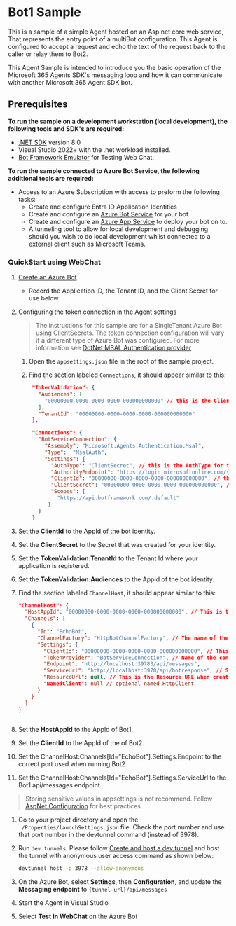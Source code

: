 ﻿# Bot1 Sample

This is a sample of a simple Agent hosted on an Asp.net core web service, That represents the entry point of a multiBot configuration.  This Agent is configured to accept a request and echo the text of the request back to the caller or relay them to Bot2.

This Agent Sample is intended to introduce you the basic operation of the Microsoft 365 Agents SDK's messaging loop and how it can communicate with another Microsoft 365 Agent SDK bot.

## Prerequisites

**To run the sample on a development workstation (local development), the following tools and SDK's are required:**

- [.NET SDK](https://dotnet.microsoft.com/download) version 8.0
- Visual Studio 2022+ with the .net workload installed.
- [Bot Framework Emulator](https://github.com/Microsoft/BotFramework-Emulator/releases) for Testing Web Chat.

**To run the sample connected to Azure Bot Service, the following additional tools are required:**

- Access to an Azure Subscription with access to preform the following tasks:
    - Create and configure Entra ID Application Identities
    - Create and configure an [Azure Bot Service](https://aka.ms/AgentsSDK-CreateBot) for your bot
    - Create and configure an [Azure App Service](https://learn.microsoft.com/azure/app-service/) to deploy your bot on to.
    - A tunneling tool to allow for local development and debugging should you wish to do local development whilst connected to a external client such as Microsoft Teams.

### QuickStart using WebChat

1. [Create an Azure Bot](https://aka.ms/AgentsSDK-CreateBot)
   - Record the Application ID, the Tenant ID, and the Client Secret for use below

1. Configuring the token connection in the Agent settings
   > The instructions for this sample are for a SingleTenant Azure Bot using ClientSecrets.  The token connection configuration will vary if a different type of Azure Bot was configured.  For more information see [DotNet MSAL Authentication provider](https://aka.ms/AgentsSDK-DotNetMSALAuth)

   1. Open the `appsettings.json` file in the root of the sample project.

   1. Find the section labeled `Connections`,  it should appear similar to this:
      ```json
       "TokenValidation": {
         "Audiences": [
           "00000000-0000-0000-0000-000000000000" // this is the Client ID used for the Azure Bot
         ],
         "TenantId": "00000000-0000-0000-0000-000000000000"
       },

       "Connections": {
         "BotServiceConnection": {
           "Assembly": "Microsoft.Agents.Authentication.Msal",
           "Type":  "MsalAuth",
           "Settings": {
             "AuthType": "ClientSecret", // this is the AuthType for the connection, valid values can be found in Microsoft.Agents.Authentication.Msal.Model.AuthTypes.  The default is ClientSecret.
             "AuthorityEndpoint": "https://login.microsoftonline.com/{{TenantId}}",
             "ClientId": "00000000-0000-0000-0000-000000000000", // this is the Client ID used for the connection.
             "ClientSecret": "00000000-0000-0000-0000-000000000000", // this is the Client Secret used for the connection.
             "Scopes": [
               "https://api.botframework.com/.default"
            ]
         }
       }
      ```
    
1. Set the **ClientId** to the AppId of the bot identity.
1. Set the **ClientSecret** to the Secret that was created for your identity.
1. Set the **TokenValidation:TenantId** to the Tenant Id where your application is registered.
1. Set the **TokenValidation:Audiences** to the AppId of the bot identity.

1. Find the section labeled `ChannelHost`, it should appear similar to this:

   ```json
   "ChannelHost": {
     "HostAppId": "00000000-0000-0000-0000-000000000000", // This is the Client ID used for the remote bot to call you back with.,
     "Channels": [
       {
         "Id": "EchoBot",
         "ChannelFactory": "HttpBotChannelFactory", // The name of the keyed IChannelFactory registered in DI
         "Settings": {
           "ClientId": "00000000-0000-0000-0000-000000000000", // This is the Client ID of the other agent.
           "TokenProvider": "BotServiceConnection", // Name of the connection to use to get the token from the connections array.
           "Endpoint": "http://localhost:39783/api/messages",
           "ServiceUrl": "http://localhost:3978/api/botresponse", // ServiceUrl for response (non-streamed responses)
           "ResourceUrl": null, // This is the Resource URL when creating the token, defaults to "api://{clientId}}
           "NamedClient": null // optional named HttpClient
         }
       }
     ]
   }
 
1. Set the **HostAppId** to the AppId of Bot1.
1. Set the **ClientId** to the AppId of the of Bot2.
1. Set the ChannelHost:Channels[Id="EchoBot"].Settings.Endpoint to the correct port used when running Bot2.
1. Set the ChannelHost:Channels[Id="EchoBot"].Settings.ServiceUrl to the Bot1 api/messages endpoint

> Storing sensitive values in appsettings is not recommend.  Follow [AspNet Configuration](https://learn.microsoft.com/en-us/aspnet/core/fundamentals/configuration/?view=aspnetcore-9.0) for best practices.

1. Go to your project directory and open the `./Properties/launchSettings.json` file. Check the port number and use that port number in the devtunnel command (instead of 3978).    

1. Run `dev tunnels`. Please follow [Create and host a dev tunnel](https://learn.microsoft.com/en-us/azure/developer/dev-tunnels/get-started?tabs=windows) and host the tunnel with anonymous user access command as shown below:
   ```bash
   devtunnel host -p 3978 --allow-anonymous
   ```

1. On the Azure Bot, select **Settings**, then **Configuration**, and update the **Messaging endpoint** to `{tunnel-url}/api/messages`

1. Start the Agent in Visual Studio

1. Select **Test in WebChat** on the Azure Bot
